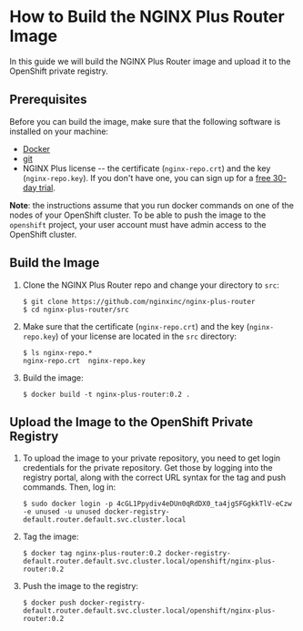 # How to Build the NGINX Plus Router Image

In this guide we will build the NGINX Plus Router image and upload it to the OpenShift private registry.

## Prerequisites

Before you can build the image, make sure that the following software is installed on your machine:
* [Docker](https://www.docker.com/products/docker)
* [git](https://git-scm.com/)
* NGINX Plus license -- the certificate (`nginx-repo.crt`) and the key (`nginx-repo.key`). If you don't have one, you can sign up for a [free 30-day trial](https://www.nginx.com/free-trial-request/).

**Note**: the instructions assume that you run docker commands on one of the nodes of your OpenShift cluster. To be able to push the image to the `openshift` project, your user account must have admin access to the OpenShift cluster.

## Build the Image

1. Clone the NGINX Plus Router repo and change your directory to `src`: 
    ```
    $ git clone https://github.com/nginxinc/nginx-plus-router
    $ cd nginx-plus-router/src
    ```

1. Make sure that the certificate (`nginx-repo.crt`) and the key (`nginx-repo.key`) of your license are located in the `src` directory:
    ```
    $ ls nginx-repo.*
    nginx-repo.crt  nginx-repo.key
    ```

1. Build the image:
    ```
    $ docker build -t nginx-plus-router:0.2 .
    ```

## Upload the Image to the OpenShift Private Registry

1. To upload the image to your private repository, you need to get login credentials for the private repository. Get those by logging into the registry portal, along with the correct URL syntax for the tag and push commands. Then, log in:
    ```
    $ sudo docker login -p 4cGL1Ppydiv4eDUn0qRdDX0_ta4jgSFGgkkTlV-eCzw -e unused -u unused docker-registry-default.router.default.svc.cluster.local
    ```

1. Tag the image:
    ```
    $ docker tag nginx-plus-router:0.2 docker-registry-default.router.default.svc.cluster.local/openshift/nginx-plus-router:0.2
    ```

1. Push the image to the registry:
    ```
    $ docker push docker-registry-default.router.default.svc.cluster.local/openshift/nginx-plus-router:0.2
    ```
